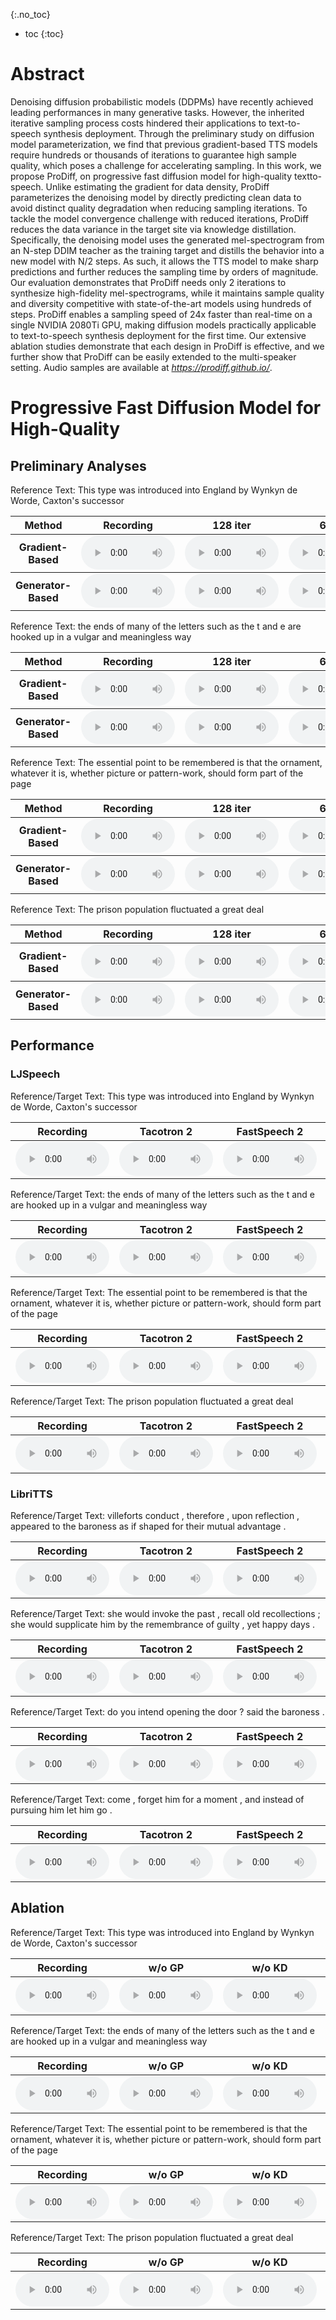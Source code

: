 


{:.no_toc}
* toc
{:toc}



# Abstract
Denoising diffusion probabilistic models (DDPMs) have recently achieved leading performances in many generative tasks. However,
the inherited iterative sampling process costs hindered their applications to text-to-speech synthesis deployment. Through the
preliminary study on diffusion model parameterization, we find that previous gradient-based TTS models require hundreds or thousands of iterations to guarantee high sample quality, which poses a challenge for accelerating sampling. In this work, we propose ProDiff, on progressive fast diffusion model for high-quality textto-speech. Unlike estimating the gradient for data density, ProDiff parameterizes the denoising model by directly predicting clean data to avoid distinct quality degradation when reducing sampling iterations. To tackle the model convergence challenge with reduced iterations, ProDiff reduces the data variance in the target site via knowledge distillation. Specifically, the denoising model uses the
generated mel-spectrogram from an N-step DDIM teacher as the
training target and distills the behavior into a new model with N/2
steps. As such, it allows the TTS model to make sharp predictions
and further reduces the sampling time by orders of magnitude. Our
evaluation demonstrates that ProDiff needs only 2 iterations to synthesize high-fidelity mel-spectrograms, while it maintains sample
quality and diversity competitive with state-of-the-art models using
hundreds of steps. ProDiff enables a sampling speed of 24x faster
than real-time on a single NVIDIA 2080Ti GPU, making diffusion
models practically applicable to text-to-speech synthesis deployment for the first time. Our extensive ablation studies demonstrate
that each design in ProDiff is effective, and we further show that
ProDiff can be easily extended to the multi-speaker setting.
Audio samples are available at <a href="https://prodiff.github.io/"><i>https://prodiff.github.io/</i></a>.


# Progressive Fast Diffusion Model for High-Quality
## Preliminary Analyses


<ruby>Reference Text: This type was introduced into England by Wynkyn de Worde, Caxton's successor</ruby>
<table>
    <thead>
    <th style="text-align: center">Method</th>
    <th style="text-align: center">Recording</th>
    <th style="text-align: center">128 iter</th>
    <th style="text-align: center">64 iter</th>
    <th style="text-align: center">32 iter</th>
    <th style="text-align: center">16 iter</th>
    <th style="text-align: center">8 iter</th>
    <th style="text-align: center">4 iter</th>
    <th style="text-align: center">2 iter</th>
    <!-- <th style="text-align: center">FB MelGAN</th>
    <th style="text-align: center">NSF</th>
    <th style="text-align: center">SingGAN</th> -->
    </thead>
    <tbody>
        <tr>
            <th>Gradient-Based</th>
            <td style="text-align: center"><audio controls style="width: 150px;"><source src="wav_for_demo/table3/GT/[000000][LJ001-0069][G].wav" type="audio/wav"></audio></td>
            <td style="text-align: center"><audio controls style="width: 150px;"><source src="wav_for_demo/table1/Score-128/[000000][LJ001-0069][P].wav" type="audio/wav"></audio></td>
            <td style="text-align: center"><audio controls style="width: 150px;"><source src="wav_for_demo/table1/Score-64/[000000][LJ001-0069][P].wav" type="audio/wav"></audio></td>
            <td style="text-align: center"><audio controls style="width: 150px;"><source src="wav_for_demo/table1/Score-32/[000000][LJ001-0069][P].wav" type="audio/wav"></audio></td>
            <td style="text-align: center"><audio controls style="width: 150px;"><source src="wav_for_demo/table1/Score-16/[000000][LJ001-0069][P].wav" type="audio/wav"></audio></td>
            <td style="text-align: center"><audio controls style="width: 150px;"><source src="wav_for_demo/table1/Score-8/[000000][LJ001-0069][P].wav" type="audio/wav"></audio></td>
            <td style="text-align: center"><audio controls style="width: 150px;"><source src="wav_for_demo/table1/Score-4/[000000][LJ001-0069][P].wav" type="audio/wav"></audio></td>
            <td style="text-align: center"><audio controls style="width: 150px;"><source src="wav_for_demo/table1/Score-2/[000000][LJ001-0069][P].wav" type="audio/wav"></audio></td>
        </tr>
    </tbody>
    <tbody>
        <tr>
        <th>Generator-Based</th>
            <td style="text-align: center"><audio controls style="width: 150px;"><source src="wav_for_demo/table3/GT/[000000][LJ001-0069][G].wav" type="audio/wav"></audio></td>
            <td style="text-align: center"><audio controls style="width: 150px;"><source src="wav_for_demo/table1/Generator-128/[000000][LJ001-0069][P].wav" type="audio/wav"></audio></td>
            <td style="text-align: center"><audio controls style="width: 150px;"><source src="wav_for_demo/table1/Generator-64/[000000][LJ001-0069][P].wav" type="audio/wav"></audio></td>
            <td style="text-align: center"><audio controls style="width: 150px;"><source src="wav_for_demo/table1/Generator-32/[000000][LJ001-0069][P].wav" type="audio/wav"></audio></td>
            <td style="text-align: center"><audio controls style="width: 150px;"><source src="wav_for_demo/table1/Generator-16/[000000][LJ001-0069][P].wav" type="audio/wav"></audio></td>
            <td style="text-align: center"><audio controls style="width: 150px;"><source src="wav_for_demo/table1/Generator-8/[000000][LJ001-0069][P].wav" type="audio/wav"></audio></td>
            <td style="text-align: center"><audio controls style="width: 150px;"><source src="wav_for_demo/table1/Generator-4/[000000][LJ001-0069][P].wav" type="audio/wav"></audio></td>
            <td style="text-align: center"><audio controls style="width: 150px;"><source src="wav_for_demo/table1/Generator-2/[000000][LJ001-0069][P].wav" type="audio/wav"></audio></td>
        </tr>
    </tbody>
    
</table>

<ruby>Reference Text: the ends of many of the letters such as the t and e are hooked up in a vulgar and meaningless way</ruby>
<table>
    <thead>
    <th style="text-align: center">Method</th>
    <th style="text-align: center">Recording</th>
    <th style="text-align: center">128 iter</th>
    <th style="text-align: center">64 iter</th>
    <th style="text-align: center">32 iter</th>
    <th style="text-align: center">16 iter</th>
    <th style="text-align: center">8 iter</th>
    <th style="text-align: center">4 iter</th>
    <th style="text-align: center">2 iter</th>
    <!-- <th style="text-align: center">FB MelGAN</th>
    <th style="text-align: center">NSF</th>
    <th style="text-align: center">SingGAN</th> -->
    </thead>
    <tbody>
        <tr>
            <th>Gradient-Based</th>
            <td style="text-align: center"><audio controls style="width: 150px;"><source src="wav_for_demo/table1/GT/[000004][LJ001-0111][G].wav" type="audio/wav"></audio></td>
            <td style="text-align: center"><audio controls style="width: 150px;"><source src="wav_for_demo/table1/Score-128/[000004][LJ001-0111][P].wav" type="audio/wav"></audio></td>
            <td style="text-align: center"><audio controls style="width: 150px;"><source src="wav_for_demo/table1/Score-64/[000004][LJ001-0111][P].wav" type="audio/wav"></audio></td>
            <td style="text-align: center"><audio controls style="width: 150px;"><source src="wav_for_demo/table1/Score-32/[000004][LJ001-0111][P].wav" type="audio/wav"></audio></td>
            <td style="text-align: center"><audio controls style="width: 150px;"><source src="wav_for_demo/table1/Score-16/[000004][LJ001-0111][P].wav" type="audio/wav"></audio></td>
            <td style="text-align: center"><audio controls style="width: 150px;"><source src="wav_for_demo/table1/Score-8/[000004][LJ001-0111][P].wav" type="audio/wav"></audio></td>
            <td style="text-align: center"><audio controls style="width: 150px;"><source src="wav_for_demo/table1/Score-4/[000004][LJ001-0111][P].wav" type="audio/wav"></audio></td>
            <td style="text-align: center"><audio controls style="width: 150px;"><source src="wav_for_demo/table1/Score-2/[000004][LJ001-0111][P].wav" type="audio/wav"></audio></td>
        </tr>
    </tbody>
    <tbody>
        <tr>
            <th>Generator-Based</th>
            <td style="text-align: center"><audio controls style="width: 150px;"><source src="wav_for_demo/table3/GT/[000004][LJ001-0111][G].wav" type="audio/wav"></audio></td>
            <td style="text-align: center"><audio controls style="width: 150px;"><source src="wav_for_demo/table1/Generator-128/[000004][LJ001-0111][P].wav" type="audio/wav"></audio></td>
            <td style="text-align: center"><audio controls style="width: 150px;"><source src="wav_for_demo/table1/Generator-64/[000004][LJ001-0111][P].wav" type="audio/wav"></audio></td>
            <td style="text-align: center"><audio controls style="width: 150px;"><source src="wav_for_demo/table1/Generator-32/[000004][LJ001-0111][P].wav" type="audio/wav"></audio></td>
            <td style="text-align: center"><audio controls style="width: 150px;"><source src="wav_for_demo/table1/Generator-16/[000004][LJ001-0111][P].wav" type="audio/wav"></audio></td>
            <td style="text-align: center"><audio controls style="width: 150px;"><source src="wav_for_demo/table1/Generator-8/[000004][LJ001-0111][P].wav" type="audio/wav"></audio></td>
            <td style="text-align: center"><audio controls style="width: 150px;"><source src="wav_for_demo/table1/Generator-4/[000004][LJ001-0111][P].wav" type="audio/wav"></audio></td>
            <td style="text-align: center"><audio controls style="width: 150px;"><source src="wav_for_demo/table1/Generator-2/[000004][LJ001-0111][P].wav" type="audio/wav"></audio></td>
        </tr>
    </tbody>
    
</table>

Reference Text: The essential point to be remembered is that the ornament, whatever it is, whether picture or pattern-work, should form part of the page
<table>
    <thead>
    <th style="text-align: center">Method</th>
    <th style="text-align: center">Recording</th>
    <th style="text-align: center">128 iter</th>
    <th style="text-align: center">64 iter</th>
    <th style="text-align: center">32 iter</th>
    <th style="text-align: center">16 iter</th>
    <th style="text-align: center">8 iter</th>
    <th style="text-align: center">4 iter</th>
    <th style="text-align: center">2 iter</th>
    <!-- <th style="text-align: center">FB MelGAN</th>
    <th style="text-align: center">NSF</th>
    <th style="text-align: center">SingGAN</th> -->
    </thead>
    <tbody>
        <tr>
            <th>Gradient-Based</th>
            <td style="text-align: center"><audio controls style="width: 150px;"><source src="wav_for_demo/table1/GT/[000005][LJ001-0173][G].wav" type="audio/wav"></audio></td>
            <td style="text-align: center"><audio controls style="width: 150px;"><source src="wav_for_demo/table1/Score-128/[000005][LJ001-0173][P].wav" type="audio/wav"></audio></td>
            <td style="text-align: center"><audio controls style="width: 150px;"><source src="wav_for_demo/table1/Score-64/[000005][LJ001-0173][P].wav" type="audio/wav"></audio></td>
            <td style="text-align: center"><audio controls style="width: 150px;"><source src="wav_for_demo/table1/Score-32/[000005][LJ001-0173][P].wav" type="audio/wav"></audio></td>
            <td style="text-align: center"><audio controls style="width: 150px;"><source src="wav_for_demo/table1/Score-16/[000005][LJ001-0173][P].wav" type="audio/wav"></audio></td>
            <td style="text-align: center"><audio controls style="width: 150px;"><source src="wav_for_demo/table1/Score-8/[000005][LJ001-0173][P].wav" type="audio/wav"></audio></td>
            <td style="text-align: center"><audio controls style="width: 150px;"><source src="wav_for_demo/table1/Score-4/[000005][LJ001-0173][P].wav" type="audio/wav"></audio></td>
            <td style="text-align: center"><audio controls style="width: 150px;"><source src="wav_for_demo/table1/Score-2/[000005][LJ001-0173][P].wav" type="audio/wav"></audio></td>
        </tr>
    </tbody>
    <tbody>
        <tr>
            <th>Generator-Based</th>
            <td style="text-align: center"><audio controls style="width: 150px;"><source src="wav_for_demo/table3/GT/[000005][LJ001-0173][G].wav" type="audio/wav"></audio></td>
            <td style="text-align: center"><audio controls style="width: 150px;"><source src="wav_for_demo/table1/Generator-128/[000005][LJ001-0173][P].wav" type="audio/wav"></audio></td>
            <td style="text-align: center"><audio controls style="width: 150px;"><source src="wav_for_demo/table1/Generator-64/[000005][LJ001-0173][P].wav" type="audio/wav"></audio></td>
            <td style="text-align: center"><audio controls style="width: 150px;"><source src="wav_for_demo/table1/Generator-32/[000005][LJ001-0173][P].wav" type="audio/wav"></audio></td>
            <td style="text-align: center"><audio controls style="width: 150px;"><source src="wav_for_demo/table1/Generator-16/[000005][LJ001-0173][P].wav" type="audio/wav"></audio></td>
            <td style="text-align: center"><audio controls style="width: 150px;"><source src="wav_for_demo/table1/Generator-8/[000005][LJ001-0173][P].wav" type="audio/wav"></audio></td>
            <td style="text-align: center"><audio controls style="width: 150px;"><source src="wav_for_demo/table1/Generator-4/[000005][LJ001-0173][P].wav" type="audio/wav"></audio></td>
            <td style="text-align: center"><audio controls style="width: 150px;"><source src="wav_for_demo/table1/Generator-2/[000005][LJ001-0173][P].wav" type="audio/wav"></audio></td>
        </tr>
    </tbody>
    
</table>

<ruby>Reference Text: The prison population fluctuated a great deal</ruby>
<table>
    <thead>
    <th style="text-align: center">Method</th>
    <th style="text-align: center">Recording</th>
    <th style="text-align: center">128 iter</th>
    <th style="text-align: center">64 iter</th>
    <th style="text-align: center">32 iter</th>
    <th style="text-align: center">16 iter</th>
    <th style="text-align: center">8 iter</th>
    <th style="text-align: center">4 iter</th>
    <th style="text-align: center">2 iter</th>
    <!-- <th style="text-align: center">FB MelGAN</th>
    <th style="text-align: center">NSF</th>
    <th style="text-align: center">SingGAN</th> -->
    </thead>
    <tbody>
        <tr>
            <th>Gradient-Based</th>
            <td style="text-align: center"><audio controls style="width: 150px;"><source src="wav_for_demo/table1/GT/[000006][LJ002-0005][G].wav" type="audio/wav"></audio></td>
            <td style="text-align: center"><audio controls style="width: 150px;"><source src="wav_for_demo/table1/Score-128/[000006][LJ002-0005][P].wav" type="audio/wav"></audio></td>
            <td style="text-align: center"><audio controls style="width: 150px;"><source src="wav_for_demo/table1/Score-64/[000006][LJ002-0005][P].wav" type="audio/wav"></audio></td>
            <td style="text-align: center"><audio controls style="width: 150px;"><source src="wav_for_demo/table1/Score-32/[000006][LJ002-0005][P].wav" type="audio/wav"></audio></td>
            <td style="text-align: center"><audio controls style="width: 150px;"><source src="wav_for_demo/table1/Score-16/[000006][LJ002-0005][P].wav" type="audio/wav"></audio></td>
            <td style="text-align: center"><audio controls style="width: 150px;"><source src="wav_for_demo/table1/Score-8/[000006][LJ002-0005][P].wav" type="audio/wav"></audio></td>
            <td style="text-align: center"><audio controls style="width: 150px;"><source src="wav_for_demo/table1/Score-4/[000006][LJ002-0005][P].wav" type="audio/wav"></audio></td>
            <td style="text-align: center"><audio controls style="width: 150px;"><source src="wav_for_demo/table1/Score-2/[000006][LJ002-0005][P].wav" type="audio/wav"></audio></td>
        </tr>
    </tbody>
    <tbody>
        <tr>
            <th>Generator-Based</th>
            <td style="text-align: center"><audio controls style="width: 150px;"><source src="wav_for_demo/table3/GT/[000006][LJ002-0005][G].wav" type="audio/wav"></audio></td>
            <td style="text-align: center"><audio controls style="width: 150px;"><source src="wav_for_demo/table1/Generator-128/[000006][LJ002-0005][P].wav" type="audio/wav"></audio></td>
            <td style="text-align: center"><audio controls style="width: 150px;"><source src="wav_for_demo/table1/Generator-64/[000006][LJ002-0005][P].wav" type="audio/wav"></audio></td>
            <td style="text-align: center"><audio controls style="width: 150px;"><source src="wav_for_demo/table1/Generator-32/[000006][LJ002-0005][P].wav" type="audio/wav"></audio></td>
            <td style="text-align: center"><audio controls style="width: 150px;"><source src="wav_for_demo/table1/Generator-16/[000006][LJ002-0005][P].wav" type="audio/wav"></audio></td>
            <td style="text-align: center"><audio controls style="width: 150px;"><source src="wav_for_demo/table1/Generator-8/[000006][LJ002-0005][P].wav" type="audio/wav"></audio></td>
            <td style="text-align: center"><audio controls style="width: 150px;"><source src="wav_for_demo/table1/Generator-4/[000006][LJ002-0005][P].wav" type="audio/wav"></audio></td>
            <td style="text-align: center"><audio controls style="width: 150px;"><source src="wav_for_demo/table1/Generator-2/[000006][LJ002-0005][P].wav" type="audio/wav"></audio></td>
        </tr>
    </tbody>
    
</table>

## Performance

### LJSpeech
<ruby>Reference/Target Text: This type was introduced into England by Wynkyn de Worde, Caxton's successor</ruby>
<table>
	<thead>
		<tr>
			<th style="text-align: center">Recording</th>
            <th style="text-align: center">Tacotron 2</th>
            <th style="text-align: center">FastSpeech 2</th>
            <th style="text-align: center">GANSpeech</th>
            <th style="text-align: center">Glow-TTS</th>
            <th style="text-align: center">Grad-TTS</th>
            <th style="text-align: center">DiffSpeech</th>
            <th style="text-align: center">ProDiff Teacher</th>
            <th style="text-align: center">ProDiff</th>
		</tr>
	</thead>
	<tbody>
		<tr>
			<td style="text-align: center"><audio controls style="width: 150px;"><source src="wav_for_demo/table2/LJSpeech/GT/[000000][LJ001-0069][G].wav" type="audio/wav"></audio></td>
            <td style="text-align: center"><audio controls style="width: 150px;"><source src="wav_for_demo/table2/LJSpeech/Tacotron 2/[000000][LJ001-0069][P].wav" type="audio/wav"></audio></td>
            <td style="text-align: center"><audio controls style="width: 150px;"><source src="wav_for_demo/table2/LJSpeech/FastSpeech 2/[000000][LJ001-0069][P].wav" type="audio/wav"></audio></td>
            <td style="text-align: center"><audio controls style="width: 150px;"><source src="wav_for_demo/table2/LJSpeech/GanSpeech/[000000][LJ001-0069][P].wav" type="audio/wav"></audio></td>
            <td style="text-align: center"><audio controls style="width: 150px;"><source src="wav_for_demo/table2/LJSpeech/Glow-TTS/[000000][LJ001-0069][P].wav" type="audio/wav"></audio></td>
            <td style="text-align: center"><audio controls style="width: 150px;"><source src="wav_for_demo/table2/LJSpeech/Grad-TTS/[000000][LJ001-0069][P].wav" type="audio/wav"></audio></td>
            <td style="text-align: center"><audio controls style="width: 150px;"><source src="wav_for_demo/table2/LJSpeech/DiffSpeech/[000000][LJ001-0069][P].wav" type="audio/wav"></audio></td>
            <td style="text-align: center"><audio controls style="width: 150px;"><source src="wav_for_demo/table2/LJSpeech/ProDiff Teacher/[000000][LJ001-0069][P].wav" type="audio/wav"></audio></td>
            <td style="text-align: center"><audio controls style="width: 150px;"><source src="wav_for_demo/table2/LJSpeech/ProDiff/[000000][LJ001-0069][P].wav" type="audio/wav"></audio></td>
		</tr>
	</tbody>
</table>

<ruby>Reference/Target Text: the ends of many of the letters such as the t and e are hooked up in a vulgar and meaningless way</ruby>
<table>
	<thead>
		<tr>
			<th style="text-align: center">Recording</th>
            <th style="text-align: center">Tacotron 2</th>
            <th style="text-align: center">FastSpeech 2</th>
            <th style="text-align: center">GANSpeech</th>
            <th style="text-align: center">Glow-TTS</th>
            <th style="text-align: center">Grad-TTS</th>
            <th style="text-align: center">DiffSpeech</th>
            <th style="text-align: center">ProDiff Teacher</th>
            <th style="text-align: center">ProDiff</th>
		</tr>
	</thead>
	<tbody>
		<tr>
			<td style="text-align: center"><audio controls style="width: 150px;"><source src="wav_for_demo/table2/LJSpeech/GT/[000004][LJ001-0111][G].wav" type="audio/wav"></audio></td>
            <td style="text-align: center"><audio controls style="width: 150px;"><source src="wav_for_demo/table2/LJSpeech/Tacotron 2/[000004][LJ001-0111][P].wav" type="audio/wav"></audio></td>
            <td style="text-align: center"><audio controls style="width: 150px;"><source src="wav_for_demo/table2/LJSpeech/FastSpeech 2/[000004][LJ001-0111][P].wav" type="audio/wav"></audio></td>
            <td style="text-align: center"><audio controls style="width: 150px;"><source src="wav_for_demo/table2/LJSpeech/GanSpeech/[000004][LJ001-0111][P].wav" type="audio/wav"></audio></td>
            <td style="text-align: center"><audio controls style="width: 150px;"><source src="wav_for_demo/table2/LJSpeech/Glow-TTS/[000004][LJ001-0111][P].wav" type="audio/wav"></audio></td>
            <td style="text-align: center"><audio controls style="width: 150px;"><source src="wav_for_demo/table2/LJSpeech/Grad-TTS/[000004][LJ001-0111][P].wav" type="audio/wav"></audio></td>
            <td style="text-align: center"><audio controls style="width: 150px;"><source src="wav_for_demo/table2/LJSpeech/DiffSpeech/[000004][LJ001-0111][P].wav" type="audio/wav"></audio></td>
            <td style="text-align: center"><audio controls style="width: 150px;"><source src="wav_for_demo/table2/LJSpeech/ProDiff Teacher/[000004][LJ001-0111][P].wav" type="audio/wav"></audio></td>
            <td style="text-align: center"><audio controls style="width: 150px;"><source src="wav_for_demo/table2/LJSpeech/ProDiff/[000004][LJ001-0111][P].wav" type="audio/wav"></audio></td>
		</tr>
	</tbody>
</table>

Reference/Target Text: The essential point to be remembered is that the ornament, whatever it is, whether picture or pattern-work, should form part of the page
<table>
	<thead>
		<tr>
			<th style="text-align: center">Recording</th>
            <th style="text-align: center">Tacotron 2</th>
            <th style="text-align: center">FastSpeech 2</th>
            <th style="text-align: center">GANSpeech</th>
            <th style="text-align: center">Glow-TTS</th>
            <th style="text-align: center">Grad-TTS</th>
            <th style="text-align: center">DiffSpeech</th>
            <th style="text-align: center">ProDiff Teacher</th>
            <th style="text-align: center">ProDiff</th>
		</tr>
	</thead>
	<tbody>
		<tr>
			<td style="text-align: center"><audio controls style="width: 150px;"><source src="wav_for_demo/table2/LJSpeech/GT/[000005][LJ001-0173][G].wav" type="audio/wav"></audio></td>
            <td style="text-align: center"><audio controls style="width: 150px;"><source src="wav_for_demo/table2/LJSpeech/DiffSpeech/[000005][LJ001-0173][P].wav" type="audio/wav"></audio></td>
            <td style="text-align: center"><audio controls style="width: 150px;"><source src="wav_for_demo/table2/LJSpeech/FastSpeech 2/[000005][LJ001-0173][P].wav" type="audio/wav"></audio></td>
            <td style="text-align: center"><audio controls style="width: 150px;"><source src="wav_for_demo/table2/LJSpeech/GanSpeech/[000005][LJ001-0173][P].wav" type="audio/wav"></audio></td>
            <td style="text-align: center"><audio controls style="width: 150px;"><source src="wav_for_demo/table2/LJSpeech/Glow-TTS/[000005][LJ001-0173][P].wav" type="audio/wav"></audio></td>
            <td style="text-align: center"><audio controls style="width: 150px;"><source src="wav_for_demo/table2/LJSpeech/Grad-TTS/[000005][LJ001-0173][P].wav" type="audio/wav"></audio></td>
            <td style="text-align: center"><audio controls style="width: 150px;"><source src="wav_for_demo/table2/LJSpeech/DiffSpeech/[000005][LJ001-0173][P].wav" type="audio/wav"></audio></td>
            <td style="text-align: center"><audio controls style="width: 150px;"><source src="wav_for_demo/table2/LJSpeech/ProDiff Teacher/[000005][LJ001-0173][P].wav" type="audio/wav"></audio></td>
            <td style="text-align: center"><audio controls style="width: 150px;"><source src="wav_for_demo/table2/LJSpeech/ProDiff/[000005][LJ001-0173][P].wav" type="audio/wav"></audio></td>
		</tr>
	</tbody>
</table>

<ruby>Reference/Target Text: The prison population fluctuated a great deal</ruby>
<table>
	<thead>
		<tr>
			<th style="text-align: center">Recording</th>
            <th style="text-align: center">Tacotron 2</th>
            <th style="text-align: center">FastSpeech 2</th>
            <th style="text-align: center">GANSpeech</th>
            <th style="text-align: center">Glow-TTS</th>
            <th style="text-align: center">Grad-TTS</th>
            <th style="text-align: center">DiffSpeech</th>
            <th style="text-align: center">ProDiff Teacher</th>
            <th style="text-align: center">ProDiff</th>
		</tr>
	</thead>
	<tbody>
		<tr>
			<td style="text-align: center"><audio controls style="width: 150px;"><source src="wav_for_demo/table2/LJSpeech/GT/[000006][LJ002-0005][G].wav" type="audio/wav"></audio></td>
            <td style="text-align: center"><audio controls style="width: 150px;"><source src="wav_for_demo/table2/LJSpeech/Tacotron 2/[000006][LJ002-0005][P].wav" type="audio/wav"></audio></td>
            <td style="text-align: center"><audio controls style="width: 150px;"><source src="wav_for_demo/table2/LJSpeech/FastSpeech 2/[000006][LJ002-0005][P].wav" type="audio/wav"></audio></td>
            <td style="text-align: center"><audio controls style="width: 150px;"><source src="wav_for_demo/table2/LJSpeech/GanSpeech/[000006][LJ002-0005][P].wav" type="audio/wav"></audio></td>
            <td style="text-align: center"><audio controls style="width: 150px;"><source src="wav_for_demo/table2/LJSpeech/Glow-TTS/[000006][LJ002-0005][P].wav" type="audio/wav"></audio></td>
            <td style="text-align: center"><audio controls style="width: 150px;"><source src="wav_for_demo/table2/LJSpeech/Grad-TTS/[000006][LJ002-0005][P].wav" type="audio/wav"></audio></td>
            <td style="text-align: center"><audio controls style="width: 150px;"><source src="wav_for_demo/table2/LJSpeech/DiffSpeech/[000006][LJ002-0005][P].wav" type="audio/wav"></audio></td>
            <td style="text-align: center"><audio controls style="width: 150px;"><source src="wav_for_demo/table2/LJSpeech/ProDiff Teacher/[000006][LJ002-0005][P].wav" type="audio/wav"></audio></td>
            <td style="text-align: center"><audio controls style="width: 150px;"><source src="wav_for_demo/table2/LJSpeech/ProDiff/[000006][LJ002-0005][P].wav" type="audio/wav"></audio></td>
		</tr>
	</tbody>
</table>

### LibriTTS

<ruby>Reference/Target Text: villeforts conduct , therefore , upon reflection , appeared to the baroness as if shaped for their mutual advantage .</ruby>
<table>
	<thead>
		<tr>
			<th style="text-align: center">Recording</th>
            <th style="text-align: center">Tacotron 2</th>
            <th style="text-align: center">FastSpeech 2</th>
            <th style="text-align: center">GANSpeech</th>
            <th style="text-align: center">Glow-TTS</th>
            <th style="text-align: center">Grad-TTS</th>
            <th style="text-align: center">DiffSpeech</th>
            <th style="text-align: center">ProDiff</th>
		</tr>
	</thead>
	<tbody>
		<tr>
			<td style="text-align: center"><audio controls style="width: 150px;"><source src="wav_for_demo/table2/LibriTTS/GT/000.wav" type="audio/wav"></audio></td>
            <td style="text-align: center"><audio controls style="width: 150px;"><source src="wav_for_demo/table2/LibriTTS/Tacotron 2/000.wav" type="audio/wav"></audio></td>
            <td style="text-align: center"><audio controls style="width: 150px;"><source src="wav_for_demo/table2/LibriTTS/FastSpeech2/000.wav" type="audio/wav"></audio></td>
            <td style="text-align: center"><audio controls style="width: 150px;"><source src="wav_for_demo/table2/LibriTTS/GANSpeech/000.wav" type="audio/wav"></audio></td>
            <td style="text-align: center"><audio controls style="width: 150px;"><source src="wav_for_demo/table2/LibriTTS/Glow-TTS/000.wav" type="audio/wav"></audio></td>
            <td style="text-align: center"><audio controls style="width: 150px;"><source src="wav_for_demo/table2/LibriTTS/Grad-TTS/000.wav" type="audio/wav"></audio></td>
            <td style="text-align: center"><audio controls style="width: 150px;"><source src="wav_for_demo/table2/LibriTTS/DiffSpeech/000.wav" type="audio/wav"></audio></td>
            <td style="text-align: center"><audio controls style="width: 150px;"><source src="wav_for_demo/table2/LibriTTS/ProDiff/000.wav" type="audio/wav"></audio></td>
		</tr>
	</tbody>
</table>

<ruby>Reference/Target Text: she would invoke the past , recall old recollections ; she would supplicate him by the remembrance of guilty , yet happy days .</ruby>
<table>
	<thead>
		<tr>
			<th style="text-align: center">Recording</th>
            <th style="text-align: center">Tacotron 2</th>
            <th style="text-align: center">FastSpeech 2</th>
            <th style="text-align: center">GANSpeech</th>
            <th style="text-align: center">Glow-TTS</th>
            <th style="text-align: center">Grad-TTS</th>
            <th style="text-align: center">DiffSpeech</th>
            <th style="text-align: center">ProDiff</th>
		</tr>
	</thead>
	<tbody>
		<tr>
			<td style="text-align: center"><audio controls style="width: 150px;"><source src="wav_for_demo/table2/LibriTTS/GT/001.wav" type="audio/wav"></audio></td>
            <td style="text-align: center"><audio controls style="width: 150px;"><source src="wav_for_demo/table2/LibriTTS/Tacotron 2/001.wav" type="audio/wav"></audio></td>
            <td style="text-align: center"><audio controls style="width: 150px;"><source src="wav_for_demo/table2/LibriTTS/FastSpeech2/001.wav" type="audio/wav"></audio></td>
            <td style="text-align: center"><audio controls style="width: 150px;"><source src="wav_for_demo/table2/LibriTTS/GANSpeech/001.wav" type="audio/wav"></audio></td>
            <td style="text-align: center"><audio controls style="width: 150px;"><source src="wav_for_demo/table2/LibriTTS/Glow-TTS/001.wav" type="audio/wav"></audio></td>
            <td style="text-align: center"><audio controls style="width: 150px;"><source src="wav_for_demo/table2/LibriTTS/Grad-TTS/001.wav" type="audio/wav"></audio></td>
            <td style="text-align: center"><audio controls style="width: 150px;"><source src="wav_for_demo/table2/LibriTTS/DiffSpeech/001.wav" type="audio/wav"></audio></td>
            <td style="text-align: center"><audio controls style="width: 150px;"><source src="wav_for_demo/table2/LibriTTS/ProDiff/001.wav" type="audio/wav"></audio></td>
		</tr>
	</tbody>
</table>

<ruby>Reference/Target Text: do you intend opening the door ? said the baroness .</ruby>
<table>
	<thead>
		<tr>
			<th style="text-align: center">Recording</th>
            <th style="text-align: center">Tacotron 2</th>
            <th style="text-align: center">FastSpeech 2</th>
            <th style="text-align: center">GANSpeech</th>
            <th style="text-align: center">Glow-TTS</th>
            <th style="text-align: center">Grad-TTS</th>
            <th style="text-align: center">DiffSpeech</th>
            <th style="text-align: center">ProDiff</th>
		</tr>
	</thead>
	<tbody>
		<tr>
			<td style="text-align: center"><audio controls style="width: 150px;"><source src="wav_for_demo/table2/LibriTTS/GT/002.wav" type="audio/wav"></audio></td>
            <td style="text-align: center"><audio controls style="width: 150px;"><source src="wav_for_demo/table2/LibriTTS/Tacotron 2/002.wav" type="audio/wav"></audio></td>
            <td style="text-align: center"><audio controls style="width: 150px;"><source src="wav_for_demo/table2/LibriTTS/FastSpeech2/002.wav" type="audio/wav"></audio></td>
            <td style="text-align: center"><audio controls style="width: 150px;"><source src="wav_for_demo/table2/LibriTTS/GANSpeech/002.wav" type="audio/wav"></audio></td>
            <td style="text-align: center"><audio controls style="width: 150px;"><source src="wav_for_demo/table2/LibriTTS/Glow-TTS/002.wav" type="audio/wav"></audio></td>
            <td style="text-align: center"><audio controls style="width: 150px;"><source src="wav_for_demo/table2/LibriTTS/Grad-TTS/002.wav" type="audio/wav"></audio></td>
            <td style="text-align: center"><audio controls style="width: 150px;"><source src="wav_for_demo/table2/LibriTTS/DiffSpeech/002.wav" type="audio/wav"></audio></td>
            <td style="text-align: center"><audio controls style="width: 150px;"><source src="wav_for_demo/table2/LibriTTS/ProDiff/002.wav" type="audio/wav"></audio></td>
		</tr>
	</tbody>
</table>

<ruby>Reference/Target Text: come , forget him for a moment , and instead of pursuing him let him go .</ruby>
<table>
	<thead>
		<tr>
			<th style="text-align: center">Recording</th>
            <th style="text-align: center">Tacotron 2</th>
            <th style="text-align: center">FastSpeech 2</th>
            <th style="text-align: center">GANSpeech</th>
            <th style="text-align: center">Glow-TTS</th>
            <th style="text-align: center">Grad-TTS</th>
            <th style="text-align: center">DiffSpeech</th>
            <th style="text-align: center">ProDiff</th>
		</tr>
	</thead>
	<tbody>
		<tr>
			<td style="text-align: center"><audio controls style="width: 150px;"><source src="wav_for_demo/table2/LibriTTS/GT/003.wav" type="audio/wav"></audio></td>
            <td style="text-align: center"><audio controls style="width: 150px;"><source src="wav_for_demo/table2/LibriTTS/Tacotron 2/003.wav" type="audio/wav"></audio></td>
            <td style="text-align: center"><audio controls style="width: 150px;"><source src="wav_for_demo/table2/LibriTTS/FastSpeech2/003.wav" type="audio/wav"></audio></td>
            <td style="text-align: center"><audio controls style="width: 150px;"><source src="wav_for_demo/table2/LibriTTS/GANSpeech/003.wav" type="audio/wav"></audio></td>
            <td style="text-align: center"><audio controls style="width: 150px;"><source src="wav_for_demo/table2/LibriTTS/Glow-TTS/003.wav" type="audio/wav"></audio></td>
            <td style="text-align: center"><audio controls style="width: 150px;"><source src="wav_for_demo/table2/LibriTTS/Grad-TTS/003.wav" type="audio/wav"></audio></td>
            <td style="text-align: center"><audio controls style="width: 150px;"><source src="wav_for_demo/table2/LibriTTS/DiffSpeech/003.wav" type="audio/wav"></audio></td>
            <td style="text-align: center"><audio controls style="width: 150px;"><source src="wav_for_demo/table2/LibriTTS/ProDiff/003.wav" type="audio/wav"></audio></td>
		</tr>
	</tbody>
</table>

## Ablation 


<ruby>Reference/Target Text: This type was introduced into England by Wynkyn de Worde, Caxton's successor</ruby>
<table>
	<thead>
		<tr>
			<th style="text-align: center">Recording</th>
            <th style="text-align: center">w/o GP</th>
            <th style="text-align: center">w/o KD</th>
            <th style="text-align: center">Teacher(T=16)</th>
            <th style="text-align: center">Teacher(T=8)</th>
            <th style="text-align: center">ProDiff</th>
		</tr>
	</thead>
	<tbody>
		<tr>
			<td style="text-align: center"><audio controls style="width: 150px;"><source src="wav_for_demo/table3/GT/[000000][LJ001-0069][G].wav" type="audio/wav"></audio></td>
            <td style="text-align: center"><audio controls style="width: 150px;"><source src="wav_for_demo/table1/Score-2/[000000][LJ001-0069][P].wav" type="audio/wav"></audio></td>
            <td style="text-align: center"><audio controls style="width: 150px;"><source src="wav_for_demo/table1/Generator-2/[000000][LJ001-0069][P].wav" type="audio/wav"></audio></td>
            <td style="text-align: center"><audio controls style="width: 150px;"><source src="wav_for_demo/table3/ProDiff-16/[000000][LJ001-0069][P].wav" type="audio/wav"></audio></td>
            <td style="text-align: center"><audio controls style="width: 150px;"><source src="wav_for_demo/table3/ProDiff-8/[000000][LJ001-0069][P].wav" type="audio/wav"></audio></td>
            <td style="text-align: center"><audio controls style="width: 150px;"><source src="wav_for_demo/table3/ProDiff-2/[000000][LJ001-0069][P].wav" type="audio/wav"></audio></td>
		</tr>
	</tbody>
</table>

<ruby>Reference/Target Text: the ends of many of the letters such as the t and e are hooked up in a vulgar and meaningless way</ruby>
<table>
	<thead>
		<tr>
			<th style="text-align: center">Recording</th>
            <th style="text-align: center">w/o GP</th>
            <th style="text-align: center">w/o KD</th>
            <th style="text-align: center">Teacher(T=16)</th>
            <th style="text-align: center">Teacher(T=8)</th>
            <th style="text-align: center">ProDiff</th>
		</tr>
	</thead>
	<tbody>
		<tr>
			<td style="text-align: center"><audio controls style="width: 150px;"><source src="wav_for_demo/table3/GT/[000004][LJ001-0111][G].wav" type="audio/wav"></audio></td>
            <td style="text-align: center"><audio controls style="width: 150px;"><source src="wav_for_demo/table1/Score-2/[000004][LJ001-0111][P].wav" type="audio/wav"></audio></td>
            <td style="text-align: center"><audio controls style="width: 150px;"><source src="wav_for_demo/table1/Generator-2/[000004][LJ001-0111][P].wav" type="audio/wav"></audio></td>
            <td style="text-align: center"><audio controls style="width: 150px;"><source src="wav_for_demo/table3/ProDiff-16/[000004][LJ001-0111][P].wav" type="audio/wav"></audio></td>
            <td style="text-align: center"><audio controls style="width: 150px;"><source src="wav_for_demo/table3/ProDiff-8/[000004][LJ001-0111][P].wav" type="audio/wav"></audio></td>
            <td style="text-align: center"><audio controls style="width: 150px;"><source src="wav_for_demo/table3/ProDiff-2/[000004][LJ001-0111][P].wav" type="audio/wav"></audio></td>
		</tr>
	</tbody>
</table>

Reference/Target Text: The essential point to be remembered is that the ornament, whatever it is, whether picture or pattern-work, should form part of the page
<table>
	<thead>
		<tr>
			<th style="text-align: center">Recording</th>
            <th style="text-align: center">w/o GP</th>
            <th style="text-align: center">w/o KD</th>
            <th style="text-align: center">Teacher(T=16)</th>
            <th style="text-align: center">Teacher(T=8)</th>
            <th style="text-align: center">ProDiff</th>
		</tr>
	</thead>
	<tbody>
		<tr>
			<td style="text-align: center"><audio controls style="width: 150px;"><source src="wav_for_demo/table3/GT/[000005][LJ001-0173][G].wav" type="audio/wav"></audio></td>
            <td style="text-align: center"><audio controls style="width: 150px;"><source src="wav_for_demo/table1/Score-2/[000005][LJ001-0173][P].wav" type="audio/wav"></audio></td>
            <td style="text-align: center"><audio controls style="width: 150px;"><source src="wav_for_demo/table1/Generator-2/[000005][LJ001-0173][P].wav" type="audio/wav"></audio></td>
            <td style="text-align: center"><audio controls style="width: 150px;"><source src="wav_for_demo/table3/ProDiff-16/[000005][LJ001-0173][P].wav" type="audio/wav"></audio></td>
            <td style="text-align: center"><audio controls style="width: 150px;"><source src="wav_for_demo/table3/ProDiff-8/[000005][LJ001-0173][P].wav" type="audio/wav"></audio></td>
            <td style="text-align: center"><audio controls style="width: 150px;"><source src="wav_for_demo/table3/ProDiff-2/[000005][LJ001-0173][P].wav" type="audio/wav"></audio></td>
		</tr>
	</tbody>
</table>

<ruby>Reference/Target Text: The prison population fluctuated a great deal</ruby>
<table>
	<thead>
		<tr>
			<th style="text-align: center">Recording</th>
            <th style="text-align: center">w/o GP</th>
            <th style="text-align: center">w/o KD</th>
            <th style="text-align: center">Teacher(T=16)</th>
            <th style="text-align: center">Teacher(T=8)</th>
            <th style="text-align: center">ProDiff</th>
		</tr>
	</thead>
	<tbody>
		<tr>
            <td style="text-align: center"><audio controls style="width: 150px;"><source src="wav_for_demo/table3/GT/[000006][LJ002-0005][G].wav" type="audio/wav"></audio></td>
            <td style="text-align: center"><audio controls style="width: 150px;"><source src="wav_for_demo/table1/Score-2/[000006][LJ002-0005][P].wav" type="audio/wav"></audio></td>
            <td style="text-align: center"><audio controls style="width: 150px;"><source src="wav_for_demo/table1/Generator-2/[000006][LJ002-0005][P].wav" type="audio/wav"></audio></td>
            <td style="text-align: center"><audio controls style="width: 150px;"><source src="wav_for_demo/table3/ProDiff-16/[000006][LJ002-0005][P].wav" type="audio/wav"></audio></td>
            <td style="text-align: center"><audio controls style="width: 150px;"><source src="wav_for_demo/table3/ProDiff-8/[000006][LJ002-0005][P].wav" type="audio/wav"></audio></td>
            <td style="text-align: center"><audio controls style="width: 150px;"><source src="wav_for_demo/table3/ProDiff-2/[000006][LJ002-0005][P].wav" type="audio/wav"></audio></td>
		</tr>
	</tbody>
</table>


